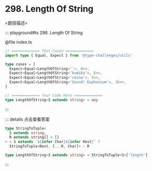 # 298. Length Of String

<题目描述>

::: playground#ts 298. Length Of String

@file index.ts

```ts
// ============= Test Cases =============
import type { Equal, Expect } from '@type-challenges/utils'

type cases = [
  Expect<Equal<LengthOfString<''>, 0>>,
  Expect<Equal<LengthOfString<'kumiko'>, 6>>,
  Expect<Equal<LengthOfString<'reina'>, 5>>,
  Expect<Equal<LengthOfString<'Sound! Euphonium'>, 16>>,
]

// ============= Your Code Here =============
type LengthOfString<S extends string> = any
```

:::

::: details 点击查看答案

```ts
type StringToTuple<
  S extends string,
  R extends string[] = []
> = S extends `${infer Char}${infer Rest}` ?
  StringToTuple<Rest, [...R, Char]> : R

type LengthOfString<S extends string> = StringToTuple<S>['length']
```

:::
